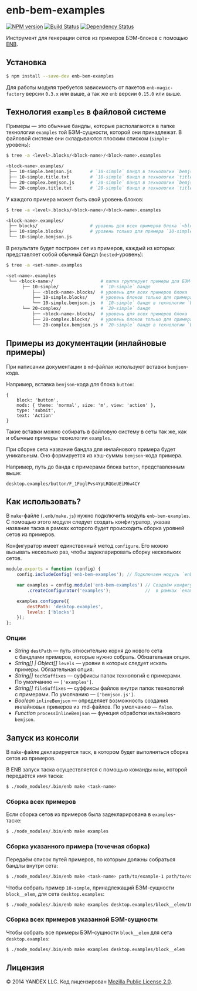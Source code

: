 enb-bem-examples
================

[![NPM version](https://img.shields.io/npm/v/enb-bem-examples.svg?style=flat)](http://www.npmjs.org/package/enb-bem-examples) [![Build Status](https://img.shields.io/travis/enb/enb-bem-examples/master.svg?style=flat)](https://travis-ci.org/enb/enb-bem-examples) [![Dependency Status](https://img.shields.io/david/enb/enb-bem-examples.svg?style=flat)](https://david-dm.org/enb/enb-bem-examples)

Инструмент для генерации сетов из примеров БЭМ-блоков с помощью [ENB](https://ru.bem.info/toolbox/enb/).

Установка
----------

```sh
$ npm install --save-dev enb-bem-examples
```

Для работы модуля требуется зависимость от пакетов `enb-magic-factory` версии `0.3.x`  или выше, а так же `enb` версии `0.15.0` или выше.

Технология `examples` в файловой системе
-----------------------------------------

Примеры — это обычные бандлы, которые располагаются в папке технологии `examples` той БЭМ-сущности, которой они принадлежат.
В файловой системе они складываются плоским списком (`simple`-уровень):

```sh
$ tree -a <level>.blocks/<block-name>/<block-name>.examples

<block-name>.examples/
 ├── 10-simple.bemjson.js       # `10-simple` бандл в технологии `bemjson.js`
 ├── 10-simple.title.txt        # `10-simple` бандл в технологии `title.txt`
 ├── 20-complex.bemjson.js      # `20-simple` бандл в технологии `bemjson.js`
 └── 20-complex.title.txt       # `20-simple` бандл в технологии `title.txt`
```

У каждого примера может быть свой уровень блоков:

```sh
$ tree -a <level>.blocks/<block-name>/<block-name>.examples

<block-name>.examples/
 ├── blocks/                    # уровень для всех примеров блока `<block-name>`
 ├── 10-simple.blocks/          # уровень только для примера `10-simple`
 └── 10-simple.bemjson.js
```

В результате будет построен сет из примеров, каждый из которых представляет собой обычный бандл (`nested`-уровень):

```sh
$ tree -a <set-name>.examples

<set-name>.examples
 └── <block-name>/                  # папка группирует примеры для БЭМ-сущности
      ├── 10-simple/                # `10-simple` бандл
          ├── <block-name>.blocks/  # уровень для всех примеров блока `<block-name>`
          ├── 10-simple.blocks/     # уровень блоков только для примера `10-simple`
          └── 10-simple.bemjson.js  # `10-simple` бандл в технологии `bemjson.js`
      └── 20-complex/               # `20-simple` бандл
          ├── <block-name>.blocks/  # уровень для всех примеров блока `<block-name>`
          ├── 20-complex.blocks/    # уровень блоков только для примера `20-simple`
          └── 20-complex.bemjson.js # `20-simple` бандл в технологии `bemjson.js`
```

Примеры из документации (инлайновые примеры)
--------------------------------------------

При написании документации в `md`-файлах используют вставки `bemjson`-кода.

Например, вставка `bemjson`-кода для блока `button`:

```bemjson
{
    block: 'button',
    mods: { theme: 'normal', size: 'm', view: 'action' },
    type: 'submit',
    text: 'Action'
}
```

Такие вставки можно собирать в файловую систему в сеты так же, как и обычные примеры технологии `examples`.

При сборке сета название бандла для инлайнового примера будет уникальным. Оно формируется из хэш-суммы `bemjson`-кода примера.

Например, путь до банда с примерами блока `button`, представленным выше:

```
desktop.examples/button/F_1FoglPvs4YpLRQGeUEiM6w4CY
```

Как использовать?
-----------------

В `make`-файле (`.enb/make.js`) нужно подключить модуль `enb-bem-examples`.
С помощью этого модуля следует создать конфигуратор, указав название таска в рамках которого будет происходить сборка уровней сетов из примеров.

Конфигуратор имеет единственный метод `configure`. Его можно вызывать несколько раз, чтобы задекларировать сборку нескольких сетов.

```js
module.exports = function (config) {
    config.includeConfig('enb-bem-examples'); // Подключаем модуль `enb-bem-examples`.

    var examples = config.module('enb-bem-examples') // Создаём конфигуратор сетов
        .createConfigurator('examples');             //  в рамках `examples`-таска.

    examples.configure({
        destPath: 'desktop.examples',
        levels: ['blocks']
    });
};
```

### Опции

* *String* `destPath` &mdash;&nbsp;путь относительно корня до&nbsp;нового сета с&nbsp;бандлами примеров, которые нужно собрать. Обязательная опция.
* *String[] | Object[]* `levels` &mdash;&nbsp;уровни в&nbsp;которых следует искать примеры. Обязательная опция.
* *String[]* `techSuffixes` &mdash;&nbsp;суффиксы папок технологий с&nbsp;примерами. По&nbsp;умолчанию&nbsp;&mdash;&nbsp;`['examples']`.
* *String[]* `fileSuffixes` &mdash;&nbsp;суффиксы файлов внутри папок технологий с&nbsp;примерами. По&nbsp;умолчанию&nbsp;&mdash;&nbsp;`['bemjson.js']`.
* *Boolean* `inlineBemjson` &mdash;&nbsp;определяет возможность создания инлайновых примеров из &nbsp;md-файлов. По&nbsp;умолчанию&nbsp;&mdash;&nbsp;`false`.
* *Function* `processInlineBemjson` &mdash;&nbsp;функция обработки инлайнового `bemjson`.

Запуск из консоли
-----------------

В `make`-файле декларируется таск, в котором будет выполняться сборка сетов из примеров.

В ENB запуск таска осуществляется с помощью команды `make`, которой передаётся имя таска:

```sh
$ ./node_modules/.bin/enb make <task-name>
```

### Сборка всех примеров

Если сборка сетов из примеров была задекларирована в `examples`-таске:

```sh
$ ./node_modules/.bin/enb make examples
```

### Сборка указанного примера (точечная сборка)

Передаём список путей примеров, по которым должны собраться бандлы внутри сета:

```sh
$ ./node_modules/.bin/enb make <task-name> path/to/example-1 path/to/example-2
```

Чтобы собрать пример `10-simple`, принадлежащий БЭМ-сущности `block__elem`, для сета `desktop.examples`:

```sh
$ ./node_modules/.bin/enb make examples desktop.examples/block__elem/10-simple
```

### Сборка всех примеров указанной БЭМ-сущности

Чтобы собрать все примеры БЭМ-сущности `block__elem` для сета `desktop.examples`:

```sh
$ ./node_modules/.bin/enb make examples desktop.examples/block__elem
```

Лицензия
--------

© 2014 YANDEX LLC. Код лицензирован [Mozilla Public License 2.0](LICENSE.txt).
